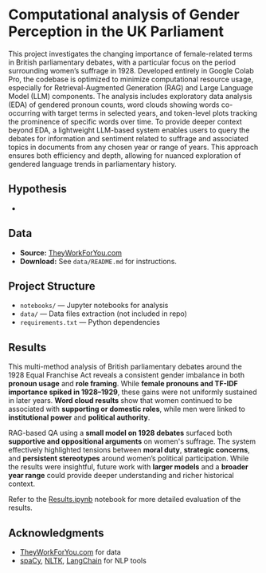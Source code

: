# Computational analysis of Gender Perception in the UK Parliament 


This project investigates the changing importance of female-related terms in British parliamentary debates, with a particular focus on the period surrounding women’s suffrage in 1928. Developed entirely in Google Colab Pro, the codebase is optimized to minimize computational resource usage, especially for Retrieval-Augmented Generation (RAG) and Large Language Model (LLM) components. The analysis includes exploratory data analysis (EDA) of gendered pronoun counts, word clouds showing words co-occurring with target terms in selected years, and token-level plots tracking the prominence of specific words over time. To provide deeper context beyond EDA, a lightweight LLM-based system enables users to query the debates for information and sentiment related to suffrage and associated topics in documents from any chosen year or range of years. This approach ensures both efficiency and depth, allowing for nuanced exploration of gendered language trends in parliamentary history.

## Hypothesis
- 


## Data

- **Source:** [TheyWorkForYou.com](https://www.theyworkforyou.com/)
- **Download:** See `data/README.md` for instructions.

## Project Structure

- `notebooks/` — Jupyter notebooks for analysis
- `data/` — Data files extraction (not included in repo)
- `requirements.txt` — Python dependencies

## Results

This multi-method analysis of British parliamentary debates around the 1928 Equal Franchise Act reveals a consistent gender imbalance in both **pronoun usage** and **role framing**. While **female pronouns and TF-IDF importance spiked in 1928–1929**, these gains were not uniformly sustained in later years. **Word cloud results** show that women continued to be associated with **supporting or domestic roles**, while men were linked to **institutional power** and **political authority**.

RAG-based QA using a **small model on 1928 debates** surfaced both **supportive and oppositional arguments** on women's suffrage. The system effectively highlighted tensions between **moral duty**, **strategic concerns**, and **persistent stereotypes** around women’s political participation. While the results were insightful, future work with **larger models** and a **broader year range** could provide deeper understanding and richer historical context.

Refer to the [Results.ipynb](https://github.com/pk2971/computational-gender-analysis/blob/main/notebooks/Results.ipynb) notebook for more detailed evaluation of the results.


## Acknowledgments

- [TheyWorkForYou.com](https://www.theyworkforyou.com/) for data
- [spaCy](https://spacy.io/), [NLTK](https://www.nltk.org/), [LangChain](https://www.langchain.com/) for NLP tools


